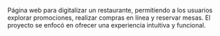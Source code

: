 Página web para digitalizar un restaurante, permitiendo a los usuarios explorar promociones, realizar compras en línea y reservar mesas. El proyecto se enfocó en ofrecer una experiencia intuitiva y funcional.
